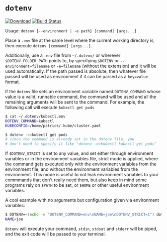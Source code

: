 # `dotenv`

[![Download](https://img.shields.io/badge/download-here-brightgreen?logo=github)](https://github.com/patrickdappollonio/dotenv/releases) [![Build Status](https://travis-ci.org/patrickdappollonio/dotenv.svg?branch=master)](https://travis-ci.org/patrickdappollonio/dotenv)

Usage: `dotenv [--environment | -e path] [command] [args...]`

Place a `.env` file at the same level where the current working directory is,
then execute `dotenv [command] [args...]`.

Additionally, use a `.env` file from `~/.dotenv/` or wherever `$DOTENV_FOLDER_PATH`
points to, by specifying `$DOTENV` or `--environment=filename` or `-e=filename` (without
the extension) and it will be used automatically. If the path passed is absolute,
then whatever file passed will be used as environment if it can be parsed as a
`key=value` format.

If the `dotenv` file sets an environment variable named `DOTENV_COMMAND` whose value
is a valid, runnable command, the command will be used and all the remaining
arguments will be sent to the command. For example, the following call will execute
`kubectl get pods`

```bash
$ cat ~/.dotenv/kubectl.env
DOTENV_COMMAND=kubectl
KUBECONFIG=/home/patrick/.kube/cluster.yaml

$ dotenv -e=kubectl get pods
# since the command is already set in the dotenv file, you
# don't need to specify it like "dotenv -e=kubectl kubectl get pods"
```

If `$DOTENV_STRICT` is set to any value, and set either through environment variables
or in the environment variables file, strict mode is applied, where the command
gets executed only with the environment variables from the environment file, and
without the environment variables from the environment. This mode is useful to not
leak environment variables to your commmands that don't really need them, but also
keep in mind some programs rely on `$PATH` to be set, or `$HOME` or other useful
environment variables.

A cool example with no arguments but configuration given via environment variables:

```bash
$ DOTENV=<(echo -e "DOTENV_COMMAND=env\nNAME=joe\nDOTENV_STRICT=1") dotenv
NAME=joe
```

`dotenv` will execute your command, `stdin`, `stdout` and `stderr` will be piped, and the
exit code will be passed to your terminal.